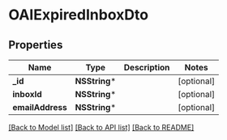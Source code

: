 # OAIExpiredInboxDto

## Properties
Name | Type | Description | Notes
------------ | ------------- | ------------- | -------------
**_id** | **NSString*** |  | [optional] 
**inboxId** | **NSString*** |  | [optional] 
**emailAddress** | **NSString*** |  | [optional] 

[[Back to Model list]](../README#documentation-for-models) [[Back to API list]](../README#documentation-for-api-endpoints) [[Back to README]](../README)


